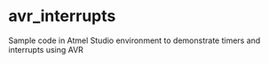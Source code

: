 # avr_interrupts
Sample code in Atmel Studio environment to demonstrate timers and interrupts using AVR
